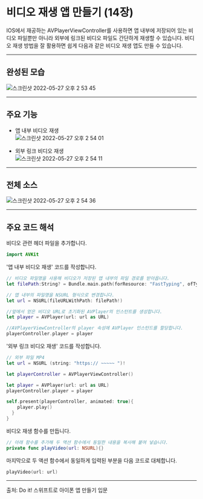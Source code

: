 # 비디오 재생 앱 만들기 (14장)
IOS에서 재공하는 AVPlayerViewController를 사용하면 앱 내부에 저장되어 있는 비디오 파일뿐만 아니라 외부에 링크된 비디오 파일도 간단하게 재생할 수 있습니다. 비디오 재생 방법을 잘 활용하면 쉽게 다음과 같은 비디오 재생 앱도 만들 수 있습니다.

--- 
## 완성된 모습

![스크린샷 2022-05-27 오후 2 53 45](https://user-images.githubusercontent.com/106981296/173392334-06d671c3-9440-40c3-8c97-257cb352bcce.png)

---
## 주요 기능

* 앱 내부 비디오 재생  
![스크린샷 2022-05-27 오후 2 54 01](https://user-images.githubusercontent.com/106981296/173392595-7990c6ed-ad7b-44ac-b742-8fd940b2fcdd.png)  

* 외부 링크 비디오 재생  
![스크린샷 2022-05-27 오후 2 54 11](https://user-images.githubusercontent.com/106981296/173392819-e8f0e366-15c6-4ec5-bf4b-dbbb8a0ce1a6.png)

---
## 전체 소스  
![스크린샷 2022-05-27 오후 2 54 36](https://user-images.githubusercontent.com/106981296/173392966-dd8783eb-37d8-4f81-acdb-50df51f0b9f5.png)

---
## 주요 코드 해석

비디오 관련 헤더 파일을 추가합니다.
```SWIFT
import AVKit
```

'앱 내부 비디오 재생' 코드를 작성합니다.
```SWIFT
// 비디오 파일명을 사용해 비디오가 저장된 앱 내부의 파일 경로를 받아옵니다.
let filePath:String? = Bundle.main.path(forResource: "FastTyping", ofType: "mp4")

// 앱 내부의 파일명을 NSURL 형식으로 변경합니다.
let url = NSURL(fileURLWithPath: filePath!)

//앞에서 얻은 비디오 URL로 초기화된 AVPlayer의 인스턴트를 생성합니다.
let player = AVPlayer(url: url as URL)

//AVPlayerViewController의 player 속성에 AVPlayer 인스턴드를 할당합니다.
playerController.player = player
```

'외부 링크 비디오 재생' 코드를 작성합니다.
```SWIFT
// 외부 파일 MP4
let url = NSURL (string: "https:// ~~~~~ ")!

let playerController = AVPlayerViewController()

let player = AVPlayer(url: url as URL)
playerController.player = player

self.present(playerController, animated: true){
    player.play()
  }
}
```

비디오 재생 함수를 만듭니다.
```SWIFT
// 아래 함수를 추가해 두 액션 함수에서 동일한 내용을 복사해 붙여 넣습니다.
private func playVideo(url: NSURL){}
```

마지막으로 두 액션 함수에서 동일하게 입력된 부분을 다음 코드로 대체합니다.
```SWIFT
playVideo(url: url)
```

---
출처: Do it! 스위프트로 아이폰 앱 만들기 입문

